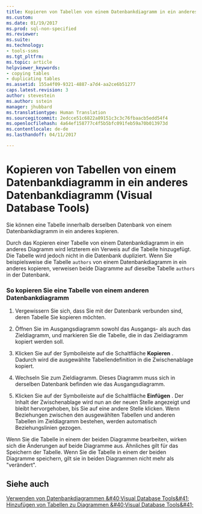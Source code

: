 ```yaml
---
title: Kopieren von Tabellen von einem Datenbankdiagramm in ein anderes Datenbankdiagramm | Microsoft-Dokumentation
ms.custom: 
ms.date: 01/19/2017
ms.prod: sql-non-specified
ms.reviewer: 
ms.suite: 
ms.technology:
- tools-ssms
ms.tgt_pltfrm: 
ms.topic: article
helpviewer_keywords:
- copying tables
- duplicating tables
ms.assetid: 155a4f09-9321-4887-a7d4-aa2ce6b51277
caps.latest.revision: 3
author: stevestein
ms.author: sstein
manager: jhubbard
ms.translationtype: Human Translation
ms.sourcegitcommit: 2edcce51c6822a89151c3c3c76fbaacb5edd54f4
ms.openlocfilehash: 4a64ef158777c4f5b5bfc091feb59a70b013973d
ms.contentlocale: de-de
ms.lasthandoff: 04/11/2017

---
```

# <a name="copy-tables-from-one-database-diagrams-to-another-visual-database-tools"></a>Kopieren von Tabellen von einem Datenbankdiagramm in ein anderes Datenbankdiagramm (Visual Database Tools)
Sie können eine Tabelle innerhalb derselben Datenbank von einem Datenbankdiagramm in ein anderes kopieren.  
  
Durch das Kopieren einer Tabelle von einem Datenbankdiagramm in ein anderes Diagramm wird letzterem ein Verweis auf die Tabelle hinzugefügt. Die Tabelle wird jedoch nicht in die Datenbank dupliziert. Wenn Sie beispielsweise die Tabelle `authors` von einem Datenbankdiagramm in ein anderes kopieren, verweisen beide Diagramme auf dieselbe Tabelle `authors` in der Datenbank.  
  
### <a name="to-copy-a-table-from-another-database-diagram"></a>So kopieren Sie eine Tabelle von einem anderen Datenbankdiagramm  
  
1.  Vergewissern Sie sich, dass Sie mit der Datenbank verbunden sind, deren Tabelle Sie kopieren möchten.  
  
2.  Öffnen Sie im Ausgangsdiagramm sowohl das Ausgangs- als auch das Zieldiagramm, und markieren Sie die Tabelle, die in das Zieldiagramm kopiert werden soll.  
  
3.  Klicken Sie auf der Symbolleiste auf die Schaltfläche **Kopieren** . Dadurch wird die ausgewählte Tabellendefinition in die Zwischenablage kopiert.  
  
4.  Wechseln Sie zum Zieldiagramm. Dieses Diagramm muss sich in derselben Datenbank befinden wie das Ausgangsdiagramm.  
  
5.  Klicken Sie auf der Symbolleiste auf die Schaltfläche **Einfügen** . Der Inhalt der Zwischenablage wird nun an der neuen Stelle angezeigt und bleibt hervorgehoben, bis Sie auf eine andere Stelle klicken. Wenn Beziehungen zwischen den ausgewählten Tabellen und anderen Tabellen im Zieldiagramm bestehen, werden automatisch Beziehungslinien gezogen.  
  
Wenn Sie die Tabelle in einem der beiden Diagramme bearbeiten, wirken sich die Änderungen auf beide Diagramme aus. Ähnliches gilt für das Speichern der Tabelle. Wenn Sie die Tabelle in einem der beiden Diagramme speichern, gilt sie in beiden Diagrammen nicht mehr als "verändert".  
  
## <a name="see-also"></a>Siehe auch  
[Verwenden von Datenbankdiagrammen &amp;#40;Visual Database Tools&amp;#41;](../../ssms/visual-db-tools/work-with-database-diagrams-visual-database-tools.md)  
[Hinzufügen von Tabellen zu Diagrammen &amp;#40;Visual Database Tools&amp;#41;](../../ssms/visual-db-tools/add-tables-to-diagrams-visual-database-tools.md)  
  

